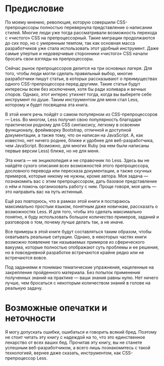 # Предисловие

По моему мнению, революция, которую совершили CSS-препроцессоры полностью перевернула представление о написании стилей. Многие люди уже тогда рассматривали возможность перехода с «чистого» CSS на препроцессорный. Такие миграции продолжаются до сих пор, но с умеренным темпом, так как основная масса разработчиков уже стала использовать этот удобный инструмент. Даже самые упертые и недоверчивые сторонники «чистого» CSS начали бросать свои взгляды на препроцессоры.

Сейчас рынок препроцессоров делится на три основных лагеря. Для того, чтобы люди могли сделать правильный выбор, многие разработчики пишут статьи, в которых рассказывают о преимуществах одного CSS-препроцессора перед другими. Такие статьи будут интересны всем без исключения, хотя бы ради холивара и вечных споров. Однако, этот интерес утихнет тогда, когда вы выберете себе инструмент по душе. Таким инструментом для меня стал Less, которому и будет посвящена эта книга.

В этой книге речь пойдёт о самом популярном из CSS-препроцессоров — Less. Во многом, Less получил свою популярность благодаря практически родному для CSS синтаксису, легкому в освоении функционалу, фреймворку Bootstrap, отличной и доступной документации, а также тому, что он написан на JavaScript. А, как известно, нет ничего роднее, ближе и удобнее для веб-разработчика, чем JavaScript. Возможно, для многих Ruby (на нем были написаны первые версии Less) ближе, но не для меня.

Эта книга — не энциклопедия и не справочник по Less. Здесь вы не найдёте сухого описания всех возможностей этого препроцессора, дословного перевода или пересказа документации, а также скучных примеров, которые никому не нужны, кроме автора. Моя задача — познакомить вас с этим препроцессором, дать базовое представление о нём и помочь организовать работу с ним. Проще говоря, моя цель — это направить вас на путь истинный.

Ещё раз повторюсь, что в рамках этой книги я постараюсь максимально простым языком, понятным даже новичкам, рассказать о возможностях Less. И для того, чтобы это сделать максимально понятно, я буду использовать большое количество примеров, заданий и разговоров о том, почему лучше делать так, а не иначе.

Все примеры в этой книге будут составляться таким образом, чтобы охватывать реальные ситуации. Однако, в некоторых частях книги возможно появление так называемых примеров из сферического вакуума, которые полностью отображают суть проблемы и ее решения, но в повседневной разработке встречаются крайне редко или не встречаются вовсе.

Под заданиями я понимаю тематические упражнения, нацеленные на закрепление пройденного материала. Без попыток применения полученных знаний на практике — ваши знания равны нулю. Нет ничего лучше, чем бросаться с некоторым количеством знаний в голове на реальную задачу.




# Возможные опечатки и неточности

Я могу допускать ошибки, ошибаться и говорить всякий бред. Поэтому не стоит читать эту книгу с надеждой на то, что это единственное лекарство от всех ваших бед. Прочитав эту книгу, вы не станете успешным веб-разработчиком, а всего лишь познакомитесь с такой технологией, вернее даже сказать, инструментом, как CSS-препроцессор Less.
